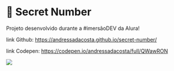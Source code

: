 # 🔮 Secret Number

Projeto desenvolvido durante a #imersãoDEV da Alura!

link Github: https://andressadacosta.github.io/secret-number/

link Codepen: https://codepen.io/andressadacosta/full/QWawRON

<img src="https://github.com/AndressaDaCosta/secret-number/blob/main/img/Captura%20de%20Tela%202022-04-01%20a%CC%80s%2018.25.11.png?raw=true">
